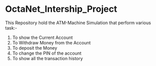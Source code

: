 # OctaNet_Intership_Project
This Repository hold the ATM-Machine Simulation that perform various task:-
1) To show the Current Account
2) To Withdraw Money from the Account
3) To deposit the Money
4) To change the PIN of the account
5) To show all the transaction history

